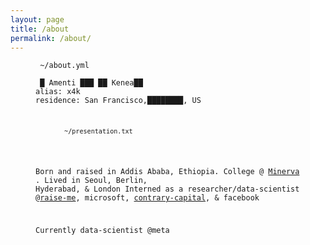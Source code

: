 ```yaml
---
layout: page
title: /about
permalink: /about/
---
```


<figure class="highlight"><pre><code class="language-yaml" data-lang="yaml"><span class="s"> ~/about.yml</span></code></pre></figure>

<figure class="highlight"><pre><code class="language-yaml" data-lang="yaml"><span class="na"></span><span class="pi"></span> <span class="s">█ Amenti ███ ██ Kenea██</span>
<span class="na">alias</span><span class="pi">:</span> <span class="s">x4k</span>
<span class="na">residence</span><span class="pi">:</span> <span class="s">San Francisco,████████, US</span>

<figure class="highlight"><pre><code class="language-yaml" data-lang="yaml"><span class="s"><br> ~/presentation.txt</span></code></pre></figure>

Born and raised in Addis Ababa, Ethiopia. College @ [Minerva](https://www.minerva.edu) . Lived in Seoul, Berlin, Hyderabad, & London
Interned as a researcher/data-scientist @[raise-me](https://www.raise.me), microsoft, [contrary-capital](https://contrary.com), & facebook

Currently data-scientist @meta

